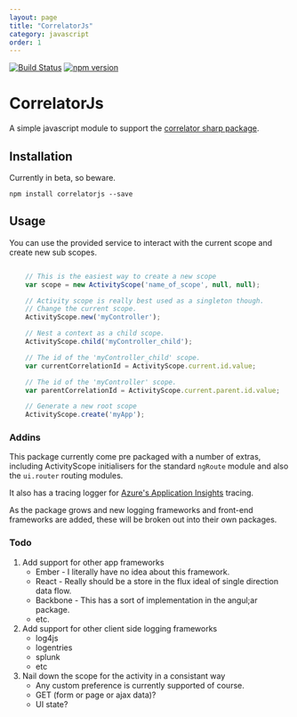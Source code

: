 ```yaml
---
layout: page
title: "CorrelatorJs"
category: javascript
order: 1
---
```


[![Build Status](https://travis-ci.org/CorrelatorSharp/CorrelatorJs.svg?branch=master)](https://travis-ci.org/CorrelatorSharp/CorrelatorJs) [![npm version](https://badge.fury.io/js/correlatorjs.svg)](https://badge.fury.io/js/correlatorjs)

# CorrelatorJs

A simple javascript module to support the [correlator sharp package](https://github.com/CorrelatorSharp/CorrelatorSharp).


## Installation

Currently in beta, so beware.

`npm install correlatorjs --save`


## Usage

You can use the provided service to interact with the current scope and create new sub scopes.

```javascript

    // This is the easiest way to create a new scope
    var scope = new ActivityScope('name_of_scope', null, null);

    // Activity scope is really best used as a singleton though.
    // Change the current scope.        
    ActivityScope.new('myController');

    // Nest a context as a child scope.
    ActivityScope.child('myController_child');

    // The id of the 'myController_child' scope.
    var currentCorrelationId = ActivityScope.current.id.value;

    // The id of the 'myController' scope.
    var parentCorrelationId = ActivityScope.current.parent.id.value;

    // Generate a new root scope
    ActivityScope.create('myApp');

```


### Addins

This package currently come pre packaged with a number of extras, including ActivityScope initialisers for the standard `ngRoute` module and also the `ui.router` routing modules.

It also has a tracing logger for [Azure's Application Insights](https://azure.microsoft.com/en-gb/documentation/articles/app-insights-get-started/) tracing. 

As the package grows and new logging frameworks and front-end frameworks are added, these will be broken out into their own packages.


### Todo

1. Add support for other app frameworks
    - Ember - I literally have no idea about this framework.
    - React - Really should be a store in the flux ideal of single direction data flow.
    - Backbone - This has a sort of implementation in the angul;ar package.
    - etc.
2. Add support for other client side logging frameworks
    - log4js
    - logentries
    - splunk
    - etc
3. Nail down the scope for the activity in a consistant way
    - Any custom preference is currently supported of course.    
    - GET (form or page or ajax data)?
    - UI state?
